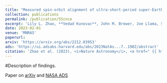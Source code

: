 ```yaml
---
title: "Measured spin-orbit alignment of ultra-short-period super-Earth 55 Cancri e"
collection: publications
permalink: /publication/55cnce
excerpt: 'Lily L. Zhao, **Vedad Kunovac**, John M. Brewer, Joe Llama, Sarah C. Millholland, Christina Hedges, Andrew E. Szymkowiak, Rachael M. Roettenbacher, Samuel H. C. Cabot, Sam A. Weiss, Debra A. Fischer'
date: 2023-02-01
venue: 'MNRAS'
paperurl:
arxiv: 'https://arxiv.org/abs/2212.03953'
ads: 'https://ui.adsabs.harvard.edu/abs/2023NatAs...7..198Z/abstract'
citation: 'Zhao et al. (2023), <i>Nature Astronomy</i>, <a href=" {{ https://arxiv.org/abs/2212.03953 }} ">arXiv</a> <a href=" {{ https://ui.adsabs.harvard.edu/abs/2023NatAs...7..198Z/abstract }} ">ADS</a>'
---
```

#Description of findings.

Paper on [arXiv](https://arxiv.org/abs/2212.03953) and [NASA ADS](https://ui.adsabs.harvard.edu/abs/2023NatAs...7..198Z/abstract)
